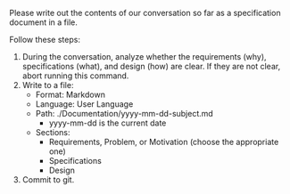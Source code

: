 Please write out the contents of our conversation so far as a specification document in a file.

Follow these steps:

1. During the conversation, analyze whether the requirements (why), specifications (what), and design (how) are clear. If they are not clear, abort running this command.
2. Write to a file:
    - Format: Markdown
    - Language: User Language
    - Path: ./Documentation/yyyy-mm-dd-subject.md
        - yyyy-mm-dd is the current date
    - Sections:
        - Requirements, Problem, or Motivation (choose the appropriate one)
        - Specifications
        - Design
3. Commit to git.
